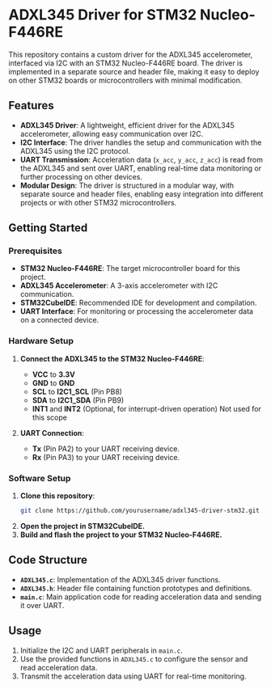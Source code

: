# ADXL345 Driver for STM32 Nucleo-F446RE

This repository contains a custom driver for the ADXL345 accelerometer, interfaced via I2C with an STM32 Nucleo-F446RE board. The driver is implemented in a separate source and header file, making it easy to deploy on other STM32 boards or microcontrollers with minimal modification.

## Features

- **ADXL345 Driver**: A lightweight, efficient driver for the ADXL345 accelerometer, allowing easy communication over I2C.
- **I2C Interface**: The driver handles the setup and communication with the ADXL345 using the I2C protocol.
- **UART Transmission**: Acceleration data (`x_acc`, `y_acc`, `z_acc`) is read from the ADXL345 and sent over UART, enabling real-time data monitoring or further processing on other devices.
- **Modular Design**: The driver is structured in a modular way, with separate source and header files, enabling easy integration into different projects or with other STM32 microcontrollers.

## Getting Started

### Prerequisites

- **STM32 Nucleo-F446RE**: The target microcontroller board for this project.
- **ADXL345 Accelerometer**: A 3-axis accelerometer with I2C communication.
- **STM32CubeIDE**: Recommended IDE for development and compilation.
- **UART Interface**: For monitoring or processing the accelerometer data on a connected device.

### Hardware Setup

1. **Connect the ADXL345 to the STM32 Nucleo-F446RE**:
   - **VCC** to **3.3V**
   - **GND** to **GND**
   - **SCL** to **I2C1_SCL** (Pin PB8)
   - **SDA** to **I2C1_SDA** (Pin PB9)
   - **INT1** and **INT2** (Optional, for interrupt-driven operation) Not used for this scope

2. **UART Connection**:
   - **Tx** (Pin PA2) to your UART receiving device.
   - **Rx** (Pin PA3) to your UART receiving device.

### Software Setup

1. **Clone this repository**:
   ```bash
   git clone https://github.com/yourusername/adxl345-driver-stm32.git
2. **Open the project in STM32CubeIDE.**
3. **Build and flash the project to your STM32 Nucleo-F446RE.**

## Code Structure

- **`ADXL345.c`**: Implementation of the ADXL345 driver functions.
- **`ADXL345.h`**: Header file containing function prototypes and definitions.
- **`main.c`**: Main application code for reading acceleration data and sending it over UART.

## Usage

1. Initialize the I2C and UART peripherals in `main.c`.
2. Use the provided functions in `ADXL345.c` to configure the sensor and read acceleration data.
3. Transmit the acceleration data using UART for real-time monitoring.

